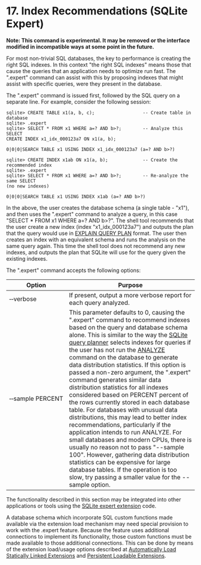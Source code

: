 # 17\. Index Recommendations (SQLite Expert)


**Note: This command is experimental. It may be removed or the
interface modified in incompatible ways at some point in the future.**

For most non\-trivial SQL databases, the key to performance is creating
the right SQL indexes. In this context "the right SQL indexes" means those
that cause the queries that an application needs to optimize run fast. The
".expert" command can assist with this by proposing indexes that might
assist with specific queries, were they present in the database.



The ".expert" command is issued first, followed by the SQL query
on a separate line. For example, consider the following session:




```
sqlite> CREATE TABLE x1(a, b, c);                  -- Create table in database 
sqlite> .expert
sqlite> SELECT * FROM x1 WHERE a=? AND b>?;        -- Analyze this SELECT 
CREATE INDEX x1_idx_000123a7 ON x1(a, b);

0|0|0|SEARCH TABLE x1 USING INDEX x1_idx_000123a7 (a=? AND b>?)

sqlite> CREATE INDEX x1ab ON x1(a, b);             -- Create the recommended index 
sqlite> .expert
sqlite> SELECT * FROM x1 WHERE a=? AND b>?;        -- Re-analyze the same SELECT 
(no new indexes)

0|0|0|SEARCH TABLE x1 USING INDEX x1ab (a=? AND b>?)

```

In the above, the user creates the database schema (a single table \- "x1"),
and then uses the ".expert" command to analyze a query, in this case
"SELECT \* FROM x1 WHERE a\=? AND b\>?". The shell tool recommends that the
user create a new index (index "x1\_idx\_000123a7") and outputs the plan
that the query would use in [EXPLAIN QUERY PLAN](eqp.html) format. The user then creates
an index with an equivalent schema and runs the analysis on the same query
again. This time the shell tool does not recommend any new indexes, and
outputs the plan that SQLite will use for the query given the existing
indexes.



The ".expert" command accepts the following options:





| Option | Purpose |
| --- | --- |
| ‑‑verbose | If present, output a more verbose report for each query analyzed. |
| ‑‑sample PERCENT | This parameter defaults to 0, causing the ".expert" command to  recommend indexes based on the query and database schema alone.  This is similar to the way the [SQLite query planner](optoverview.html) selects  indexes for queries if the user has not run the [ANALYZE](lang_analyze.html) command  on the database to generate data distribution statistics.    If this option is passed a non\-zero argument, the ".expert" command  generates similar data distribution statistics for all indexes  considered based on PERCENT percent of the rows currently stored in  each database table. For databases with unusual data distributions,  this may lead to better index recommendations, particularly if the  application intends to run ANALYZE.    For small databases and modern CPUs, there is usually no reason not  to pass "\-\-sample 100". However, gathering data distribution  statistics can be expensive for large database tables. If the  operation is too slow, try passing a smaller value for the \-\-sample  option. |


The functionality described in this section may be integrated into other
applications or tools using the
[SQLite expert extension](https://www.sqlite.org/src/dir?ci=trunk&name=ext/expert) code.



A database schema which incorporate SQL custom functions made available
via the extension load mechanism may need special provision to work with
the .expert feature. Because the feature uses additional connections to
implement its functionality, those custom functions must be made available
to those additional connections. This can be done by means of the extension
load/usage options described at
[Automatically Load Statically Linked Extensions](c3ref/auto_extension.html)
and [Persistent Loadable Extensions](loadext.html#persist).




